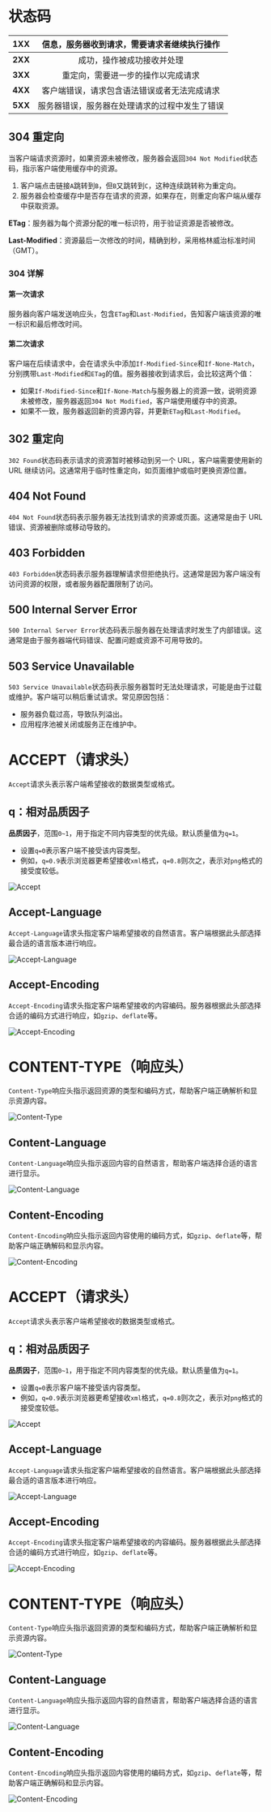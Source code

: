 # 状态码

| **1XX** |  信息，服务器收到请求，需要请求者继续执行操作  |
| :-----: | :--------------------------------------------: |
| **2XX** |           成功，操作被成功接收并处理           |
| **3XX** |       重定向，需要进一步的操作以完成请求       |
| **4XX** |  客户端错误，请求包含语法错误或者无法完成请求  |
| **5XX** | 服务器错误，服务器在处理请求的过程中发生了错误 |

## 304 重定向

当客户端请求资源时，如果资源未被修改，服务器会返回`304 Not Modified`状态码，指示客户端使用缓存中的资源。

1. 客户端点击链接`A`跳转到`B`，但`B`又跳转到`C`，这种连续跳转称为重定向。
2. 服务器会检查缓存中是否存在请求的资源，如果存在，则重定向客户端从缓存中获取资源。

**ETag**：服务器为每个资源分配的唯一标识符，用于验证资源是否被修改。

**Last-Modified**：资源最后一次修改的时间，精确到秒，采用格林威治标准时间（GMT）。

### 304 详解

#### 第一次请求

服务器向客户端发送响应头，包含`ETag`和`Last-Modified`，告知客户端该资源的唯一标识和最后修改时间。

#### 第二次请求

客户端在后续请求中，会在请求头中添加`If-Modified-Since`和`If-None-Match`，分别携带`Last-Modified`和`ETag`的值。服务器接收到请求后，会比较这两个值：

- 如果`If-Modified-Since`和`If-None-Match`与服务器上的资源一致，说明资源未被修改，服务器返回`304 Not Modified`，客户端使用缓存中的资源。
- 如果不一致，服务器返回新的资源内容，并更新`ETag`和`Last-Modified`。

## 302 重定向

`302 Found`状态码表示请求的资源暂时被移动到另一个 URL，客户端需要使用新的 URL 继续访问。这通常用于临时性重定向，如页面维护或临时更换资源位置。

## 404 Not Found

`404 Not Found`状态码表示服务器无法找到请求的资源或页面。这通常是由于 URL 错误、资源被删除或移动导致的。

## 403 Forbidden

`403 Forbidden`状态码表示服务器理解请求但拒绝执行。这通常是因为客户端没有访问资源的权限，或者服务器配置限制了访问。

## 500 Internal Server Error

`500 Internal Server Error`状态码表示服务器在处理请求时发生了内部错误。这通常是由于服务器端代码错误、配置问题或资源不可用导致的。

## 503 Service Unavailable

`503 Service Unavailable`状态码表示服务器暂时无法处理请求，可能是由于过载或维护。客户端可以稍后重试请求。常见原因包括：

- 服务器负载过高，导致队列溢出。
- 应用程序池被关闭或服务正在维护中。

# ACCEPT（请求头）

`Accept`请求头表示客户端希望接收的数据类型或格式。

## q：相对品质因子

**品质因子**，范围`0~1`，用于指定不同内容类型的优先级。默认质量值为`q=1`。

- 设置`q=0`表示客户端不接受该内容类型。
- 例如，`q=0.9`表示浏览器更希望接收`xml`格式，`q=0.8`则次之，表示对`png`格式的接受度较低。

![Accept](../../assets/d407c7704b9694aba217d149dd813850.png)

## Accept-Language

`Accept-Language`请求头指定客户端希望接收的自然语言。客户端根据此头部选择最合适的语言版本进行响应。

![Accept-Language](../../assets/425d98d98900a71b4562dcedf0fbd6f5.png)

## Accept-Encoding

`Accept-Encoding`请求头指定客户端希望接收的内容编码。服务器根据此头部选择合适的编码方式进行响应，如`gzip`、`deflate`等。

![Accept-Encoding](../../assets/61db60eb0731feb5fd0b09633a942765.png)

# CONTENT-TYPE（响应头）

`Content-Type`响应头指示返回资源的类型和编码方式，帮助客户端正确解析和显示资源内容。

![Content-Type](../../assets/e98b6f6343348d22ea497d71df597fe3.png)

## Content-Language

`Content-Language`响应头指示返回内容的自然语言，帮助客户端选择合适的语言进行显示。

![Content-Language](../../assets/103ee5f700ae22899ac59591206585c8.png)

## Content-Encoding

`Content-Encoding`响应头指示返回内容使用的编码方式，如`gzip`、`deflate`等，帮助客户端正确解码和显示内容。

![Content-Encoding](../../assets/7b7105356e9bf6bb955c029b560bd676.png)

# ACCEPT（请求头）

`Accept`请求头表示客户端希望接收的数据类型或格式。

## q：相对品质因子

**品质因子**，范围`0~1`，用于指定不同内容类型的优先级。默认质量值为`q=1`。

- 设置`q=0`表示客户端不接受该内容类型。
- 例如，`q=0.9`表示浏览器更希望接收`xml`格式，`q=0.8`则次之，表示对`png`格式的接受度较低。

![Accept](../../assets/d407c7704b9694aba217d149dd813850.png)

## Accept-Language

`Accept-Language`请求头指定客户端希望接收的自然语言。客户端根据此头部选择最合适的语言版本进行响应。

![Accept-Language](../../assets/425d98d98900a71b4562dcedf0fbd6f5.png)

## Accept-Encoding

`Accept-Encoding`请求头指定客户端希望接收的内容编码。服务器根据此头部选择合适的编码方式进行响应，如`gzip`、`deflate`等。

![Accept-Encoding](../../assets/61db60eb0731feb5fd0b09633a942765.png)

# CONTENT-TYPE（响应头）

`Content-Type`响应头指示返回资源的类型和编码方式，帮助客户端正确解析和显示资源内容。

![Content-Type](../../assets/e98b6f6343348d22ea497d71df597fe3.png)

## Content-Language

`Content-Language`响应头指示返回内容的自然语言，帮助客户端选择合适的语言进行显示。

![Content-Language](../../assets/103ee5f700ae22899ac59591206585c8.png)

## Content-Encoding

`Content-Encoding`响应头指示返回内容使用的编码方式，如`gzip`、`deflate`等，帮助客户端正确解码和显示内容。

![Content-Encoding](../../assets/7b7105356e9bf6bb955c029b560bd676.png)
